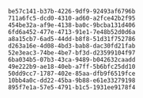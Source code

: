 
                be57c141-b37b-4226-9df9-92493af6796b
                711a6fc5-dcd0-4310-ad60-a2fce42b2f95
                454be32a-af9e-4138-ba0c-9bcba131d406
                6fd6a452-477e-4713-91e1-7e48b52d0d6a
                a8a15cb7-6ad5-44dd-b8f8-51d31f752786
                d263a16e-4d08-4bd3-bab8-dac30fd21fab
                52e3eac3-74be-4be7-bf3d-d23599104f97
                6ba034b5-07b3-43ca-9489-b042632caadd
                49e222b9-ae18-40eb-a7ff-5b6bfc25dd10
                50dd9cc7-1787-402e-85aa-dfb9f6519fce
                10bb4a0c-dd22-45ba-9b88-e61e33279198
                895f7e1a-57e5-4791-b1c5-1931ee9178f4
                